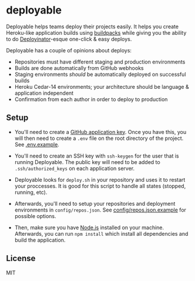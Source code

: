 # deployable

Deployable helps teams deploy their projects easily. It helps you create Heroku-like application
builds using [buildpacks](https://devcenter.heroku.com/articles/buildpacks) while giving you the
ability to do [Deployinator](https://github.com/etsy/deployinator)-esque one-click & easy deploys.

Deployable has a couple of opinions about deploys:
* Repositories must have different staging and production environments
* Builds are done automatically from GitHub webhooks
* Staging environments _should_ be automatically deployed on successful builds
* Heroku Cedar-14 environments; your architecture should be language & application independent
* Confirmation from each author in order to deploy to production

## Setup

* You'll need to create a [GitHub application key](https://github.com/settings/developers). Once you have this, you will then need to create a `.env` file on the root directory of the project.
See [.env.example](.env.example).

* You'll need to create an SSH key with `ssh-keygen` for the user that is running Deployable. The public key will need to be added to `.ssh/authorized_keys` on each application server.

* Deployable looks for `deploy.sh` in your repository and uses it to restart your proccesses. It is good for this script to handle all states (stopped, running, etc).

* Afterwards, you'll need to setup your repositories and deployment environments in
`config/repos.json`. See [config/repos.json.example](config/repos.json.example) for possible options.

* Then, make sure you have [Node.js](https://nodejs.org/en/) installed on your machine. Afterwards,
you can run `npm install` which install all dependencies and build the application.

## License

MIT
